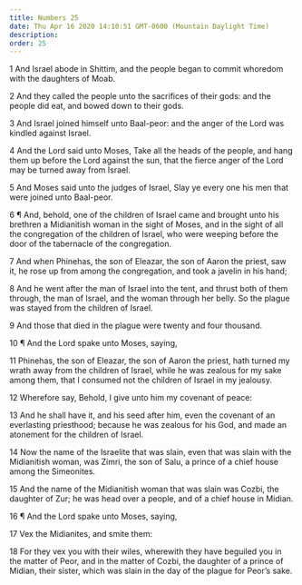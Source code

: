 ```yaml
---
title: Numbers 25
date: Thu Apr 16 2020 14:10:51 GMT-0600 (Mountain Daylight Time)
description: 
order: 25
---
```


<p>
  1 And Israel abode in Shittim, and the people began to commit whoredom with
  the daughters of Moab.
</p>
<p>
  2 And they called the people unto the sacrifices of their gods: and the people
  did eat, and bowed down to their gods.
</p>
<p>
  3 And Israel joined himself unto Baal-peor: and the anger of the Lord was
  kindled against Israel.
</p>
<p>
  4 And the Lord said unto Moses, Take all the heads of the people, and hang
  them up before the Lord against the sun, that the fierce anger of the Lord may
  be turned away from Israel.
</p>
<p>
  5 And Moses said unto the judges of Israel, Slay ye every one his men that
  were joined unto Baal-peor.
</p>
<p>
  6 &#xB6; And, behold, one of the children of Israel came and brought unto his
  brethren a Midianitish woman in the sight of Moses, and in the sight of all
  the congregation of the children of Israel, who were weeping before the door
  of the tabernacle of the congregation.
</p>
<p>
  7 And when Phinehas, the son of Eleazar, the son of Aaron the priest, saw it,
  he rose up from among the congregation, and took a javelin in his hand;
</p>
<p>
  8 And he went after the man of Israel into the tent, and thrust both of them
  through, the man of Israel, and the woman through her belly. So the plague was
  stayed from the children of Israel.
</p>
<p>9 And those that died in the plague were twenty and four thousand.</p>
<p>10 &#xB6; And the Lord spake unto Moses, saying,</p>
<p>
  11 Phinehas, the son of Eleazar, the son of Aaron the priest, hath turned my
  wrath away from the children of Israel, while he was zealous for my sake among
  them, that I consumed not the children of Israel in my jealousy.
</p>
<p>12 Wherefore say, Behold, I give unto him my covenant of peace:</p>
<p>
  13 And he shall have it, and his seed after him, even the covenant of an
  everlasting priesthood; because he was zealous for his God, and made an
  atonement for the children of Israel.
</p>
<p>
  14 Now the name of the Israelite that was slain, even that was slain with the
  Midianitish woman, was Zimri, the son of Salu, a prince of a chief house among
  the Simeonites.
</p>
<p>
  15 And the name of the Midianitish woman that was slain was Cozbi, the
  daughter of Zur; he was head over a people, and of a chief house in Midian.
</p>
<p>16 &#xB6; And the Lord spake unto Moses, saying,</p>
<p>17 Vex the Midianites, and smite them:</p>
<p>
  18 For they vex you with their wiles, wherewith they have beguiled you in the
  matter of Peor, and in the matter of Cozbi, the daughter of a prince of
  Midian, their sister, which was slain in the day of the plague for
  Peor&#x2019;s sake.
</p>
